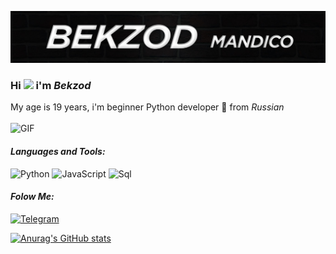 ![Header](https://github.com/mandico21/mandico21/blob/main/assets/logo.jpg)

### Hi <img src="https://media.giphy.com/media/hvRJCLFzcasrR4ia7z/giphy.gif" width="25px"> i'm ***Bekzod*** 

My age is 19 years, i'm beginner Python developer 📡 from _Russian_
<br/>
<br/>
<img alt="GIF" src="https://github.com/mandico21/mandico21/blob/main/assets/Yy7O.gif?raw=true" width="500" height="320" />


#### *Languages and Tools:*

![Python](https://img.shields.io/badge/Python-0b0d0d?style=for-the-badge&logo=python)
![JavaScript](https://img.shields.io/badge/JavaScript-0b0d0d?style=for-the-badge&logo=JavaScript)
![Sql](https://img.shields.io/badge/Sql-0b0d0d?style=for-the-badge&logo=postgresql)


#### *Folow Me:*

[![Telegram](https://img.shields.io/badge/Telegram-0b0d0d?style=for-the-badge&logo=Telegram)](https://t.me/mandico21)
<br/>

[![Anurag's GitHub stats](https://github-readme-stats.vercel.app/api?username=mandico21&theme=nord&show_icons=true)](https://github.com/anuraghazra/github-readme-stats)
